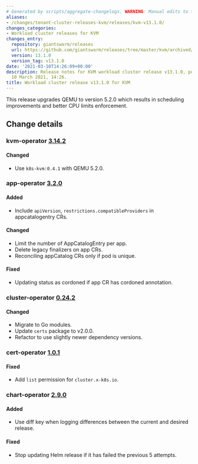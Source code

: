 ```yaml
---
# Generated by scripts/aggregate-changelogs. WARNING: Manual edits to this files will be overwritten.
aliases:
- /changes/tenant-cluster-releases-kvm/releases/kvm-v13.1.0/
changes_categories:
- Workload cluster releases for KVM
changes_entry:
  repository: giantswarm/releases
  url: https://github.com/giantswarm/releases/tree/master/kvm/archived/v13.1.0
  version: 13.1.0
  version_tag: v13.1.0
date: '2021-03-10T14:26:09+00:00'
description: Release notes for KVM workload cluster release v13.1.0, published on
  10 March 2021, 14:26.
title: Workload cluster release v13.1.0 for KVM
---
```


This release upgrades QEMU to version 5.2.0 which results in scheduling improvements and better CPU limits enforcement.

## Change details


### kvm-operator [3.14.2](https://github.com/giantswarm/kvm-operator/releases/tag/v3.14.2)

#### Changed
- Use `k8s-kvm:0.4.1` with QEMU 5.2.0.



### app-operator [3.2.0](https://github.com/giantswarm/app-operator/releases/tag/v3.2.0)

#### Added
- Include `apiVersion`, `restrictions.compatibleProviders` in appcatalogentry CRs.
  
#### Changed
  
- Limit the number of AppCatalogEntry per app.
- Delete legacy finalizers on app CRs. 
- Reconciling appCatalog CRs only if pod is unique.
#### Fixed
- Updating status as cordoned if app CR has cordoned annotation.



### cluster-operator [0.24.2](https://github.com/giantswarm/cluster-operator/releases/tag/v0.24.2)

#### Changed
- Migrate to Go modules.
- Update `certs` package to v2.0.0.
- Refactor to use slightly newer dependency versions.



### cert-operator [1.0.1](https://github.com/giantswarm/cert-operator/releases/tag/v1.0.1)

#### Fixed
- Add `list` permission for `cluster.x-k8s.io`.



### chart-operator [2.9.0](https://github.com/giantswarm/chart-operator/releases/tag/v2.9.0)

#### Added
- Use diff key when logging differences between the current and desired release.
#### Fixed
- Stop updating Helm release if it has failed the previous 5 attempts.

